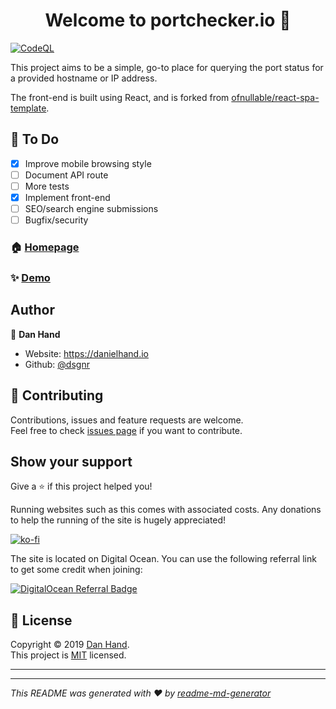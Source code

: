 <h1 align="center">Welcome to portchecker.io 👋</h1>

[![CodeQL](https://github.com/dsgnr/portchecker.io/actions/workflows/codeql-analysis.yml/badge.svg)](https://github.com/dsgnr/portchecker.io/actions/workflows/codeql-analysis.yml)

This project aims to be a simple, go-to place for querying the port status for a provided hostname or IP address.

The front-end is built using React, and is forked from [ofnullable/react-spa-template](https://github.com/ofnullable/react-spa-template).

## 📝 To Do

- [x] Improve mobile browsing style
- [ ] Document API route
- [ ] More tests
- [x] Implement front-end
- [ ] SEO/search engine submissions
- [ ] Bugfix/security

### 🏠 [Homepage](https://portchecker.io)

### ✨ [Demo](https://portchecker.io)

## Author

👤 **Dan Hand**

* Website: https://danielhand.io
* Github: [@dsgnr](https://github.com/dsgnr)

## 🤝 Contributing

Contributions, issues and feature requests are welcome.<br />
Feel free to check [issues page](https://github.com/dsgnr/portchecker.io/issues) if you want to contribute.<br />


## Show your support

Give a ⭐️ if this project helped you!

Running websites such as this comes with associated costs. Any donations to help the running of the site is hugely appreciated!

[![ko-fi](https://ko-fi.com/img/githubbutton_sm.svg)](https://ko-fi.com/U7U3FUX17)

The site is located on Digital Ocean. You can use the following referral link to get some credit when joining:

[![DigitalOcean Referral Badge](https://web-platforms.sfo2.digitaloceanspaces.com/WWW/Badge%203.svg)](https://www.digitalocean.com/?refcode=b54817e033c8&utm_campaign=Referral_Invite&utm_medium=Referral_Program&utm_source=badge)

## 📝 License

Copyright © 2019 [Dan Hand](https://github.com/dsgnr).<br />
This project is [MIT](https://github.com/kefranabg/readme-md-generator/blob/master/LICENSE) licensed.

---
***
_This README was generated with ❤️ by [readme-md-generator](https://github.com/kefranabg/readme-md-generator)_
